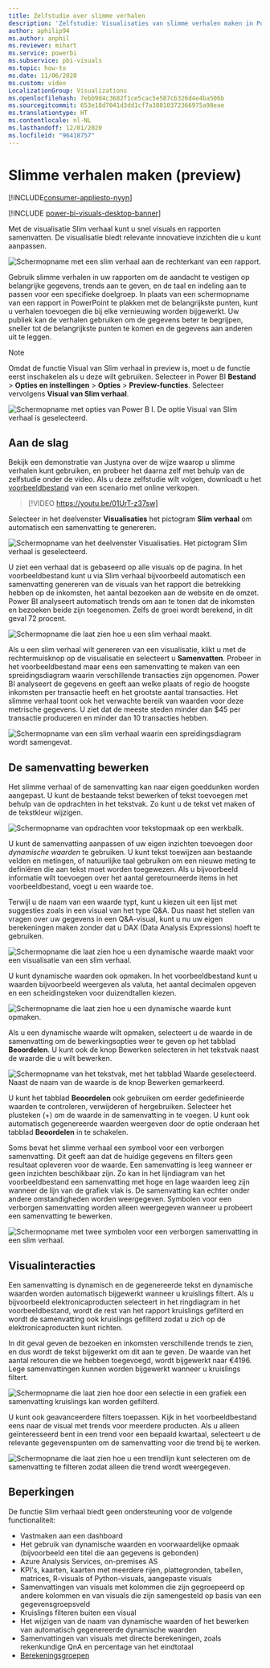 ```yaml
---
title: Zelfstudie over slimme verhalen
description: 'Zelfstudie: Visualisaties van slimme verhalen maken in Power BI'
author: aphilip94
ms.author: anphil
ms.reviewer: mihart
ms.service: powerbi
ms.subservice: pbi-visuals
ms.topic: how-to
ms.date: 11/06/2020
ms.custom: video
LocalizationGroup: Visualizations
ms.openlocfilehash: 7ebb9d4c3682f1ce5cac5e587cb326d4e4ba506b
ms.sourcegitcommit: 653e18d7041d3dd1cf7a38010372366975a98eae
ms.translationtype: HT
ms.contentlocale: nl-NL
ms.lasthandoff: 12/01/2020
ms.locfileid: "96418757"
---
```

# <a name="create-smart-narrative-summaries-preview"></a>Slimme verhalen maken (preview)

[!INCLUDE[consumer-appliesto-nyyn](../includes/consumer-appliesto-nyyn.md)]    

[!INCLUDE [power-bi-visuals-desktop-banner](../includes/power-bi-visuals-desktop-banner.md)]

Met de visualisatie Slim verhaal kunt u snel visuals en rapporten samenvatten. De visualisatie biedt relevante innovatieve inzichten die u kunt aanpassen.

![Schermopname met een slim verhaal aan de rechterkant van een rapport.](media/power-bi-visualization-smart-narratives/1.png)

Gebruik slimme verhalen in uw rapporten om de aandacht te vestigen op belangrijke gegevens, trends aan te geven, en de taal en indeling aan te passen voor een specifieke doelgroep. In plaats van een schermopname van een rapport in PowerPoint te plakken met de belangrijkste punten, kunt u verhalen toevoegen die bij elke vernieuwing worden bijgewerkt. Uw publiek kan de verhalen gebruiken om de gegevens beter te begrijpen, sneller tot de belangrijkste punten te komen en de gegevens aan anderen uit te leggen.

>[!NOTE]
> Omdat de functie Visual van Slim verhaal in preview is, moet u de functie eerst inschakelen als u deze wilt gebruiken. Selecteer in Power BI **Bestand** > **Opties en instellingen** > **Opties** > **Preview-functies**. Selecteer vervolgens **Visual van Slim verhaal**.
>
>![Schermopname met opties van Power B I. De optie Visual van Slim verhaal is geselecteerd.](media/power-bi-visualization-smart-narratives/2.png)



## <a name="get-started"></a>Aan de slag 
Bekijk een demonstratie van Justyna over de wijze waarop u slimme verhalen kunt gebruiken, en probeer het daarna zelf met behulp van de zelfstudie onder de video.  Als u deze zelfstudie wilt volgen, downloadt u het [voorbeeldbestand](https://github.com/microsoft/powerbi-desktop-samples/blob/master/Monthly%20Desktop%20Blog%20Samples/2020/2020SU09%20Blog%20Demo%20-%20September.pbix) van een scenario met online verkopen.

> [!VIDEO https://youtu.be/01UrT-z37sw]

Selecteer in het deelvenster **Visualisaties** het pictogram **Slim verhaal** om automatisch een samenvatting te genereren.

![Schermopname van het deelvenster Visualisaties. Het pictogram Slim verhaal is geselecteerd.](media/power-bi-visualization-smart-narratives/3.png)

U ziet een verhaal dat is gebaseerd op alle visuals op de pagina. In het voorbeeldbestand kunt u via Slim verhaal bijvoorbeeld automatisch een samenvatting genereren van de visuals van het rapport die betrekking hebben op de inkomsten, het aantal bezoeken aan de website en de omzet. Power BI analyseert automatisch trends om aan te tonen dat de inkomsten en bezoeken beide zijn toegenomen. Zelfs de groei wordt berekend, in dit geval 72 procent.
 
![Schermopname die laat zien hoe u een slim verhaal maakt.](media/power-bi-visualization-smart-narratives/4.gif)
 
Als u een slim verhaal wilt genereren van een visualisatie, klikt u met de rechtermuisknop op de visualisatie en selecteert u **Samenvatten**. Probeer in het voorbeeldbestand maar eens een samenvatting te maken van een spreidingsdiagram waarin verschillende transacties zijn opgenomen. Power BI analyseert de gegevens en geeft aan welke plaats of regio de hoogste inkomsten per transactie heeft en het grootste aantal transacties. Het slimme verhaal toont ook het verwachte bereik van waarden voor deze metrische gegevens. U ziet dat de meeste steden minder dan $45 per transactie produceren en minder dan 10 transacties hebben.
 
  
![Schermopname van een slim verhaal waarin een spreidingsdiagram wordt samengevat.](media/power-bi-visualization-smart-narratives/5.gif)
 
## <a name="edit-the-summary"></a>De samenvatting bewerken
 
Het slimme verhaal of de samenvatting kan naar eigen goeddunken worden aangepast. U kunt de bestaande tekst bewerken of tekst toevoegen met behulp van de opdrachten in het tekstvak. Zo kunt u de tekst vet maken of de tekstkleur wijzigen.
 
![Schermopname van opdrachten voor tekstopmaak op een werkbalk.](media/power-bi-visualization-smart-narratives/6.png)
  
U kunt de samenvatting aanpassen of uw eigen inzichten toevoegen door *dynamische waarden* te gebruiken. U kunt tekst toewijzen aan bestaande velden en metingen, of natuurlijke taal gebruiken om een nieuwe meting te definiëren die aan tekst moet worden toegewezen. Als u bijvoorbeeld informatie wilt toevoegen over het aantal geretourneerde items in het voorbeeldbestand, voegt u een waarde toe. 

Terwijl u de naam van een waarde typt, kunt u kiezen uit een lijst met suggesties zoals in een visual van het type Q&A. Dus naast het stellen van vragen over uw gegevens in een Q&A-visual, kunt u nu uw eigen berekeningen maken zonder dat u DAX (Data Analysis Expressions) hoeft te gebruiken. 
  
![Schermopname die laat zien hoe u een dynamische waarde maakt voor een visualisatie van een slim verhaal.](media/power-bi-visualization-smart-narratives/7.gif)
  
U kunt dynamische waarden ook opmaken. In het voorbeeldbestand kunt u waarden bijvoorbeeld weergeven als valuta, het aantal decimalen opgeven en een scheidingsteken voor duizendtallen kiezen. 
   
![Schermopname die laat zien hoe u een dynamische waarde kunt opmaken.](media/power-bi-visualization-smart-narratives/8.gif)
   
Als u een dynamische waarde wilt opmaken, selecteert u de waarde in de samenvatting om de bewerkingsopties weer te geven op het tabblad **Beoordelen**. U kunt ook de knop Bewerken selecteren in het tekstvak naast de waarde die u wilt bewerken. 
   
![Schermopname van het tekstvak, met het tabblad Waarde geselecteerd. Naast de naam van de waarde is de knop Bewerken gemarkeerd.](media/power-bi-visualization-smart-narratives/9.png)
   
U kunt het tabblad **Beoordelen** ook gebruiken om eerder gedefinieerde waarden te controleren, verwijderen of hergebruiken. Selecteer het plusteken (+) om de waarde in de samenvatting in te voegen. U kunt ook automatisch gegenereerde waarden weergeven door de optie onderaan het tabblad **Beoordelen** in te schakelen.

Soms bevat het slimme verhaal een symbool voor een verborgen samenvatting. Dit geeft aan dat de huidige gegevens en filters geen resultaat opleveren voor de waarde. Een samenvatting is leeg wanneer er geen inzichten beschikbaar zijn. Zo kan in het lijndiagram van het voorbeeldbestand een samenvatting met hoge en lage waarden leeg zijn wanneer de lijn van de grafiek vlak is. De samenvatting kan echter onder andere omstandigheden worden weergegeven. Symbolen voor een verborgen samenvatting worden alleen weergegeven wanneer u probeert een samenvatting te bewerken.


![Schermopname met twee symbolen voor een verborgen samenvatting in een slim verhaal.](media/power-bi-visualization-smart-narratives/10.png)
   
## <a name="visual-interactions"></a>Visualinteracties
Een samenvatting is dynamisch en de gegenereerde tekst en dynamische waarden worden automatisch bijgewerkt wanneer u kruislings filtert. Als u bijvoorbeeld elektronicaproducten selecteert in het ringdiagram in het voorbeeldbestand, wordt de rest van het rapport kruislings gefilterd en wordt de samenvatting ook kruislings gefilterd zodat u zich op de elektronicaproducten kunt richten.  

In dit geval geven de bezoeken en inkomsten verschillende trends te zien, en dus wordt de tekst bijgewerkt om dit aan te geven. De waarde van het aantal retouren die we hebben toegevoegd, wordt bijgewerkt naar €4196. Lege samenvattingen kunnen worden bijgewerkt wanneer u kruislings filtert.
   
![Schermopname die laat zien hoe door een selectie in een grafiek een samenvatting kruislings kan worden gefilterd.](media/power-bi-visualization-smart-narratives/11.gif)
   
U kunt ook geavanceerdere filters toepassen. Kijk in het voorbeeldbestand eens naar de visual met trends voor meerdere producten. Als u alleen geïnteresseerd bent in een trend voor een bepaald kwartaal, selecteert u de relevante gegevenspunten om de samenvatting voor die trend bij te werken.
   
![Schermopname die laat zien hoe u een trendlijn kunt selecteren om de samenvatting te filteren zodat alleen die trend wordt weergegeven.](media/power-bi-visualization-smart-narratives/12.gif)
   
## <a name="limitations"></a>Beperkingen

De functie Slim verhaal biedt geen ondersteuning voor de volgende functionaliteit:
- Vastmaken aan een dashboard 
- Het gebruik van dynamische waarden en voorwaardelijke opmaak (bijvoorbeeld een titel die aan gegevens is gebonden)
- Azure Analysis Services, on-premises AS
- KPI's, kaarten, kaarten met meerdere rijen, plattegronden, tabellen, matrices, R-visuals of Python-visuals, aangepaste visuals 
- Samenvattingen van visuals met kolommen die zijn gegroepeerd op andere kolommen en van visuals die zijn samengesteld op basis van een gegevensgroepsveld 
- Kruislings filteren buiten een visual
- Het wijzigen van de naam van dynamische waarden of het bewerken van automatisch gegenereerde dynamische waarden
- Samenvattingen van visuals met directe berekeningen, zoals rekenkundige QnA en percentage van het eindtotaal 
- [Berekeningsgroepen](/analysis-services/tabular-models/calculation-groups)
   

